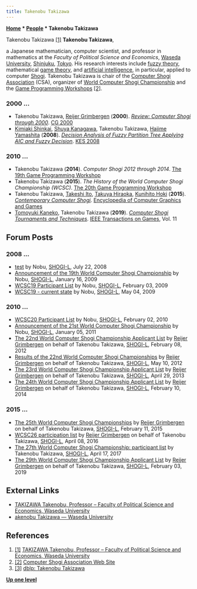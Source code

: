 ```yaml
---
title: Takenobu Takizawa
---
```

**[Home](Home "Home") \* [People](People "People") \* Takenobu Takizawa**



 [](https://www.waseda.jp/fpse/faculty-en/2019/08/15/617/) Takenobu Takizawa <a id="cite-note-1" href="#cite-ref-1">[1]</a> 
**Takenobu Takizawa**,   

a Japanese mathematician, computer scientist, and professor in mathematics at the *Faculty of Political Science and Economics*, [Waseda University](https://en.wikipedia.org/wiki/Waseda_University), [Shinjuku](https://en.wikipedia.org/wiki/Shinjuku), [Tokyo](https://en.wikipedia.org/wiki/Tokyo).
His research interests include [fuzzy theory](https://en.wikipedia.org/wiki/Fuzzy_mathematics), mathematical [game theory](https://en.wikipedia.org/wiki/Game_theory), and [artificial intelligence](Artificial_Intelligence "Artificial Intelligence"), in particular, applied to computer [Shogi](Shogi "Shogi").
Takenobu Takizawa is chair of the [Computer Shogi Association](CSA "CSA") (CSA), organizer of [World Computer Shogi Championship](World_Computer_Shogi_Championship "World Computer Shogi Championship") and the [Game Programming Workshops](Conferences#GPW "Conferences") <a id="cite-note-2" href="#cite-ref-2">[2]</a>.



### 2000 ...


* Takenobu Takizawa, [Reijer Grimbergen](Reijer_Grimbergen "Reijer Grimbergen") (**2000**). *[Review: Computer Shogi through 2000](https://link.springer.com/chapter/10.1007/3-540-45579-5_30)*. [CG 2000](CG_2000 "CG 2000")
* [Kimiaki Shinkai](https://dblp.uni-trier.de/pers/hd/s/Shinkai:Kimiaki), [Shuya Kanagawa](https://dblp.uni-trier.de/pers/hd/k/Kanagawa:Shuya), Takenobu Takizawa, [Hajime Yamashita](https://dblp.uni-trier.de/pers/hd/y/Yamashita:Hajime) (**2008**). *[Decision Analysis of Fuzzy Partition Tree Applying AIC and Fuzzy Decision](https://link.springer.com/chapter/10.1007/978-3-540-85567-5_71)*. [KES 2008](https://dblp.uni-trier.de/db/conf/kes/kes2008-3.html)


### 2010 ...


* Takenobu Takizawa (**2014**). *Computer Shogi 2012 through 2014*. [The 19th Game Programming Workshop](Conferences#GPW19 "Conferences")
* Takenobu Takizawa (**2015**). *The History of the World Computer Shogi Championship (WCSC)*. [The 20th Game Programming Workshop](Conferences#GPW20 "Conferences")
* Takenobu Takizawa, [Takeshi Ito](Takeshi_Ito "Takeshi Ito"), [Takuya Hiraoka](Takuya_Hiraoka "Takuya Hiraoka"), [Kunihito Hoki](Kunihito_Hoki "Kunihito Hoki") (**2015**). *[Contemporary Computer Shogi](https://link.springer.com/referenceworkentry/10.1007/978-3-319-08234-9_22-1)*. [Encyclopedia of Computer Graphics and Games](https://link.springer.com/referencework/10.1007/978-3-319-08234-9)
* [Tomoyuki Kaneko](Tomoyuki_Kaneko "Tomoyuki Kaneko"), Takenobu Takizawa (**2019**). *[Computer Shogi Tournaments and Techniques](https://www.semanticscholar.org/paper/Computer-Shogi-Tournaments-and-Techniques-Kaneko-Takizawa/caa062c0d95f15c85251351b20cdd80a2a0e1b82#paper-header)*. [IEEE Transactions on Games](IEEE#TOG "IEEE"), Vol. 11


## Forum Posts


### 2008 ...


* [test](https://groups.google.com/d/msg/shogi-l/6VHAAs-RNFY/q6TZO8VPrGgJ) by Nobu, [SHOGI-L](Computer_Chess_Forums "Computer Chess Forums"), July 22, 2008
* [Announcement of the 19th World Computer Shogi Championship](https://groups.google.com/d/msg/shogi-l/7Mi2gSO8fo4/2C_edF_JrBkJ) by Nobu, [SHOGI-L](Computer_Chess_Forums "Computer Chess Forums"), January 16, 2009
* [WCSC19 Participant List](https://groups.google.com/d/msg/shogi-l/HstiaM2NNG8/kPw4wlLWSRsJ) by Nobu, [SHOGI-L](Computer_Chess_Forums "Computer Chess Forums"), February 03, 2009
* [WCSC19 - current state](https://groups.google.com/d/msg/shogi-l/gEVmNjO8pM8/R6gBQ_QCgXkJ) by Nobu, [SHOGI-L](Computer_Chess_Forums "Computer Chess Forums"), May 04, 2009


### 2010 ...


* [WCSC20 Participant List](https://groups.google.com/d/msg/shogi-l/bazz1reADOY/KB8UvBZQf_cJ) by Nobu, [SHOGI-L](Computer_Chess_Forums "Computer Chess Forums"), February 02, 2010
* [Announcement of the 21st World Computer Shogi Championship](https://groups.google.com/d/msg/shogi-l/Nylx9GIXEgw/qh06-VPUNSsJ) by Nobu, [SHOGI-L](Computer_Chess_Forums "Computer Chess Forums"), January 05, 2011
* [The 22nd World Computer Shogi Championship Applicant List](https://groups.google.com/d/msg/shogi-l/2zM72uecdqM/Hvq6OkGHrykJ) by [Reijer Grimbergen](Reijer_Grimbergen "Reijer Grimbergen") on behalf of Takenobu Takizawa, [SHOGI-L](Computer_Chess_Forums "Computer Chess Forums"), February 08, 2012
* [Results of the 22nd World Computer Shogi Championships](https://groups.google.com/d/msg/shogi-l/wJMDDeC4FSI/v_Yv0QsLEFMJ) by [Reijer Grimbergen](Reijer_Grimbergen "Reijer Grimbergen") on behalf of Takenobu Takizawa, [SHOGI-L](Computer_Chess_Forums "Computer Chess Forums"), May 10, 2012
* [The 23rd World Computer Shogi Championship Applicant List](https://groups.google.com/d/msg/shogi-l/zO3mIXuHetY/6Hx5Cpl83yUJ) by [Reijer Grimbergen](Reijer_Grimbergen "Reijer Grimbergen") on behalf of Takenobu Takizawa, [SHOGI-L](Computer_Chess_Forums "Computer Chess Forums"), April 29, 2013
* [The 24th World Computer Shogi Championship Applicant List](https://groups.google.com/d/msg/shogi-l/XtxS7S29INs/1BH0L125PzkJ) by [Reijer Grimbergen](Reijer_Grimbergen "Reijer Grimbergen") on behalf of Takenobu Takizawa, [SHOGI-L](Computer_Chess_Forums "Computer Chess Forums"), February 10, 2014


### 2015 ...


* [The 25th World Computer Shogi Championships](https://groups.google.com/d/msg/shogi-l/c4-dY44P8Mw/M3z-RtFR-tsJ) by [Reijer Grimbergen](Reijer_Grimbergen "Reijer Grimbergen") on behalf of Takenobu Takizawa, [SHOGI-L](Computer_Chess_Forums "Computer Chess Forums"), February 11, 2015
* [WCSC26 participation list](https://groups.google.com/d/msg/shogi-l/-fO7GP6Zzww/8pG4UYeNAAAJ) by [Reijer Grimbergen](Reijer_Grimbergen "Reijer Grimbergen") on behalf of Takenobu Takizawa, [SHOGI-L](Computer_Chess_Forums "Computer Chess Forums"), April 08, 2016
* [The 27th World Computer Shogi Championship: participant list](https://groups.google.com/d/msg/shogi-l/v-tznD0IQe0/37KYlSYtAgAJ) by Takenobu Takizawa, [SHOGI-L](Computer_Chess_Forums "Computer Chess Forums"), April 17, 2017
* [The 29th World Computer Shogi Championship Applicant List](https://groups.google.com/d/msg/shogi-l/qL5i9rYFXyw/TqDOnZZSDAAJ) by [Reijer Grimbergen](Reijer_Grimbergen "Reijer Grimbergen") on behalf of Takenobu Takizawa, [SHOGI-L](Computer_Chess_Forums "Computer Chess Forums"), February 03, 2019


## External Links


* [TAKIZAWA Takenobu, Professor – Faculty of Political Science and Economics, Waseda University](https://www.waseda.jp/fpse/faculty-en/2019/08/15/617/)
* [akenobu Takizawa — Waseda University](https://waseda.pure.elsevier.com/en/persons/takenobu-takizawa)


## References


1. <a id="cite-ref-1" href="#cite-note-1">[1]</a> [TAKIZAWA Takenobu, Professor – Faculty of Political Science and Economics, Waseda University](https://www.waseda.jp/fpse/faculty-en/2019/08/15/617/)
2. <a id="cite-ref-2" href="#cite-note-2">[2]</a> [Computer Shogi Association Web Site](http://www2.computer-shogi.org/index_e.html)
3. <a id="cite-ref-3" href="#cite-note-3">[3]</a> [dblp: Takenobu Takizawa](https://dblp.uni-trier.de/pers/t/Takizawa:Takenobu.html)

**[Up one level](People "People")**







 
